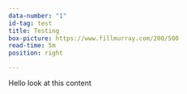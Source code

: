```yaml
---
data-number: "1"
id-tag: test
title: Testing
box-picture: https://www.fillmurray.com/200/500
read-time: 5m
position: right

---
```

Hello look at this content